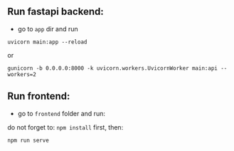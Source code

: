 ## Run fastapi backend:
- go to `app` dir and run

`uvicorn main:app --reload`

or

`gunicorn -b 0.0.0.0:8000 -k uvicorn.workers.UvicornWorker main:api --workers=2`

## Run frontend:

- go to `frontend` folder and run:

do not forget to:  `npm install` first, then:

`npm run serve`